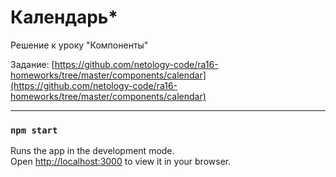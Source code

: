 # Календарь*

Решение к уроку "Компоненты"

Задание: [https://github.com/netology-code/ra16-homeworks/tree/master/components/calendar](https://github.com/netology-code/ra16-homeworks/tree/master/components/calendar)

----

### `npm start`

Runs the app in the development mode.\
Open [http://localhost:3000](http://localhost:3000) to view it in your browser.


